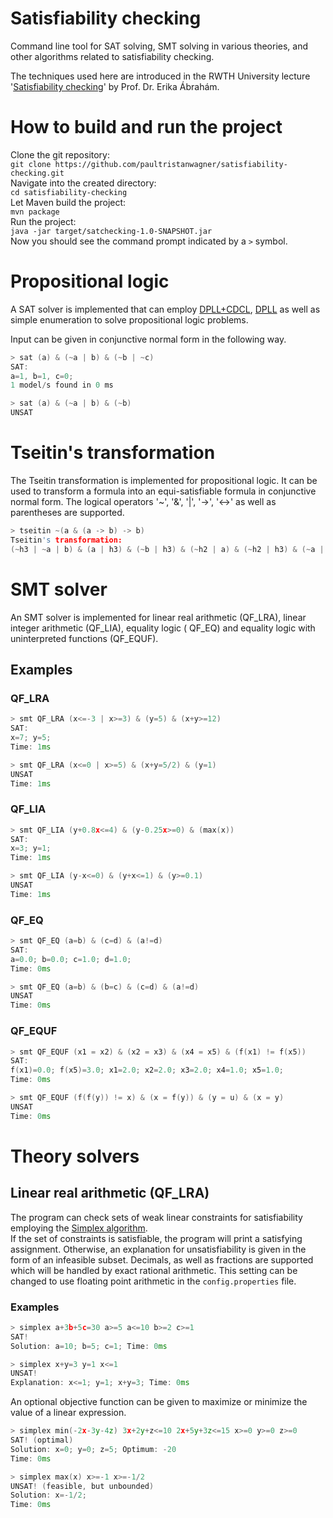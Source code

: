 # Satisfiability checking
Command line tool for SAT solving, SMT solving in various theories, and other algorithms related to satisfiability checking.

The techniques used here are introduced in the RWTH University
lecture '[Satisfiability checking](https://ths.rwth-aachen.de/teaching/winter-term-2021-2022/lecture-satisfiability-checking/)'
by Prof. Dr. Erika Ábrahám.

# How to build and run the project
Clone the git repository:  
`git clone https://github.com/paultristanwagner/satisfiability-checking.git`  
Navigate into the created directory:  
`cd satisfiability-checking`  
Let Maven build the project:  
`mvn package`  
Run the project:  
`java -jar target/satchecking-1.0-SNAPSHOT.jar`  
Now you should see the command prompt indicated by a `>` symbol.

# Propositional logic
A SAT solver is implemented that can
employ [DPLL+CDCL](https://en.wikipedia.org/wiki/Conflict-driven_clause_learning), [DPLL](https://en.wikipedia.org/wiki/DPLL_algorithm)
as well as simple enumeration to solve propositional logic problems.

Input can be given in conjunctive normal form in the following way.

```c++
> sat (a) & (~a | b) & (~b | ~c)
SAT:
a=1, b=1, c=0;
1 model/s found in 0 ms
```
```c++
> sat (a) & (~a | b) & (~b)
UNSAT
```

# Tseitin's transformation
The Tseitin transformation is implemented for propositional logic.
It can be used to transform a formula into an equi-satisfiable formula in conjunctive normal form.
The logical operators '~', '&', '|', '->', '<->' as well as parentheses are supported.

```c++
> tseitin ~(a & (a -> b) -> b)
Tseitin's transformation:
(~h3 | ~a | b) & (a | h3) & (~b | h3) & (~h2 | a) & (~h2 | h3) & (~a | ~h3 | h2) & (~h1 | ~h2 | b) & (h2 | h1) & (~b | h1) & (~h0 | ~h1) & (h1 | h0) & (h0)
```

# SMT solver
An SMT solver is implemented for linear real arithmetic (QF_LRA), linear integer arithmetic (QF_LIA), equality logic (
QF_EQ) and equality logic with
uninterpreted functions (QF_EQUF).

## Examples
### QF_LRA
```c++
> smt QF_LRA (x<=-3 | x>=3) & (y=5) & (x+y>=12)
SAT:
x=7; y=5;
Time: 1ms
```
```c++
> smt QF_LRA (x<=0 | x>=5) & (x+y=5/2) & (y=1)
UNSAT
Time: 1ms
```

### QF_LIA
```c++
> smt QF_LIA (y+0.8x<=4) & (y-0.25x>=0) & (max(x))
SAT:
x=3; y=1;
Time: 1ms
```
```c++
> smt QF_LIA (y-x<=0) & (y+x<=1) & (y>=0.1)
UNSAT
Time: 1ms
```

### QF_EQ
```c++
> smt QF_EQ (a=b) & (c=d) & (a!=d)
SAT:
a=0.0; b=0.0; c=1.0; d=1.0;
Time: 0ms
```
```c++
> smt QF_EQ (a=b) & (b=c) & (c=d) & (a!=d)
UNSAT
Time: 0ms
```

### QF_EQUF
```c++
> smt QF_EQUF (x1 = x2) & (x2 = x3) & (x4 = x5) & (f(x1) != f(x5))
SAT:
f(x1)=0.0; f(x5)=3.0; x1=2.0; x2=2.0; x3=2.0; x4=1.0; x5=1.0;
Time: 0ms
```
```c++
> smt QF_EQUF (f(f(y)) != x) & (x = f(y)) & (y = u) & (x = y)
UNSAT
Time: 0ms
```

# Theory solvers
## Linear real arithmetic (QF_LRA)
The program can check sets of weak linear constraints for satisfiability employing
the [Simplex algorithm](https://en.wikipedia.org/wiki/Simplex_algorithm).  
If the set of constraints is satisfiable, the program will print a satisfying assignment.
Otherwise, an explanation for unsatisfiability is given in the form of an infeasible subset.
Decimals, as well as fractions are supported which will be handled by exact rational arithmetic.
This setting can be changed to use floating point arithmetic in the ``config.properties`` file.

### Examples
```c++
> simplex a+3b+5c=30 a>=5 a<=10 b>=2 c>=1
SAT!
Solution: a=10; b=5; c=1; Time: 0ms
```
```c++
> simplex x+y=3 y=1 x<=1
UNSAT!
Explanation: x<=1; y=1; x+y=3; Time: 0ms
```

An optional objective function can be given to maximize or minimize the value of a linear expression.

```c++
> simplex min(-2x-3y-4z) 3x+2y+z<=10 2x+5y+3z<=15 x>=0 y>=0 z>=0
SAT! (optimal)
Solution: x=0; y=0; z=5; Optimum: -20
Time: 0ms
```
```c++
> simplex max(x) x>=-1 x>=-1/2
UNSAT! (feasible, but unbounded)
Solution: x=-1/2;
Time: 0ms
```

